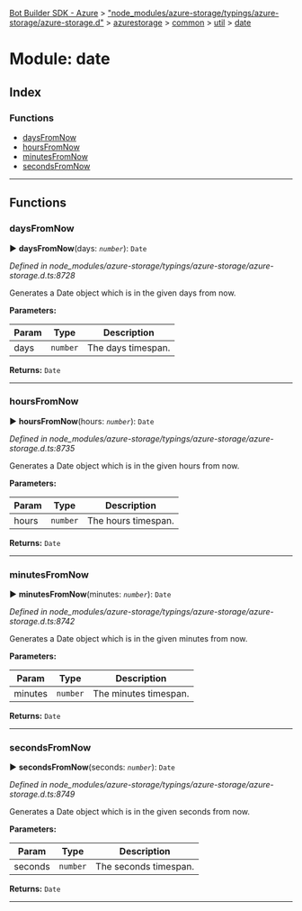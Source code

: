 [Bot Builder SDK - Azure](../README.md) > ["node_modules/azure-storage/typings/azure-storage/azure-storage.d"](../modules/_node_modules_azure_storage_typings_azure_storage_azure_storage_d_.md) > [azurestorage](../modules/_node_modules_azure_storage_typings_azure_storage_azure_storage_d_.azurestorage.md) > [common](../modules/_node_modules_azure_storage_typings_azure_storage_azure_storage_d_.azurestorage.common.md) > [util](../modules/_node_modules_azure_storage_typings_azure_storage_azure_storage_d_.azurestorage.common.util.md) > [date](../modules/_node_modules_azure_storage_typings_azure_storage_azure_storage_d_.azurestorage.common.util.date.md)



# Module: date

## Index

### Functions

* [daysFromNow](_node_modules_azure_storage_typings_azure_storage_azure_storage_d_.azurestorage.common.util.date.md#daysfromnow)
* [hoursFromNow](_node_modules_azure_storage_typings_azure_storage_azure_storage_d_.azurestorage.common.util.date.md#hoursfromnow)
* [minutesFromNow](_node_modules_azure_storage_typings_azure_storage_azure_storage_d_.azurestorage.common.util.date.md#minutesfromnow)
* [secondsFromNow](_node_modules_azure_storage_typings_azure_storage_azure_storage_d_.azurestorage.common.util.date.md#secondsfromnow)



---
## Functions
<a id="daysfromnow"></a>

###  daysFromNow

► **daysFromNow**(days: *`number`*): `Date`



*Defined in node_modules/azure-storage/typings/azure-storage/azure-storage.d.ts:8728*



Generates a Date object which is in the given days from now.


**Parameters:**

| Param | Type | Description |
| ------ | ------ | ------ |
| days | `number`   |  The days timespan. |





**Returns:** `Date`







___

<a id="hoursfromnow"></a>

###  hoursFromNow

► **hoursFromNow**(hours: *`number`*): `Date`



*Defined in node_modules/azure-storage/typings/azure-storage/azure-storage.d.ts:8735*



Generates a Date object which is in the given hours from now.


**Parameters:**

| Param | Type | Description |
| ------ | ------ | ------ |
| hours | `number`   |  The hours timespan. |





**Returns:** `Date`







___

<a id="minutesfromnow"></a>

###  minutesFromNow

► **minutesFromNow**(minutes: *`number`*): `Date`



*Defined in node_modules/azure-storage/typings/azure-storage/azure-storage.d.ts:8742*



Generates a Date object which is in the given minutes from now.


**Parameters:**

| Param | Type | Description |
| ------ | ------ | ------ |
| minutes | `number`   |  The minutes timespan. |





**Returns:** `Date`







___

<a id="secondsfromnow"></a>

###  secondsFromNow

► **secondsFromNow**(seconds: *`number`*): `Date`



*Defined in node_modules/azure-storage/typings/azure-storage/azure-storage.d.ts:8749*



Generates a Date object which is in the given seconds from now.


**Parameters:**

| Param | Type | Description |
| ------ | ------ | ------ |
| seconds | `number`   |  The seconds timespan. |





**Returns:** `Date`







___


